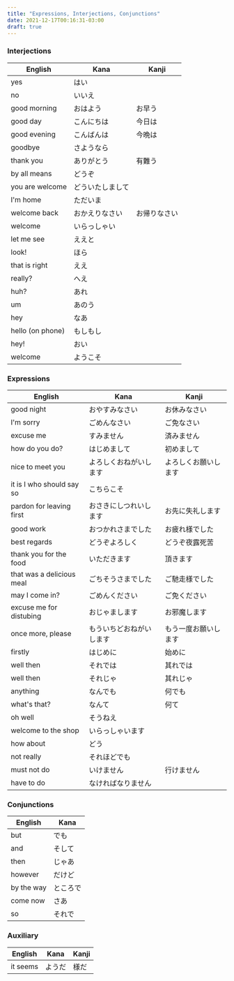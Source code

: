 ```yaml
---
title: "Expressions, Interjections, Conjunctions"
date: 2021-12-17T00:16:31-03:00
draft: true
---
```


### Interjections
| English          | Kana             | Kanji        |
|------------------|------------------|--------------|
| yes              | はい             |              |
| no               | いいえ           |              |
| good morning     | おはよう         | お早う       |
| good day         | こんにちは       | 今日は       |
| good evening     | こんばんは       | 今晩は       |
| goodbye          | さようなら       |              |
| thank you        | ありがとう       | 有難う       |
| by all means     | どうぞ           |              |
| you are welcome  | どういたしまして |              |
| I'm home         | ただいま         |              |
| welcome back     | おかえりなさい   | お帰りなさい |
| welcome          | いらっしゃい     |              |
| let me see       | ええと           |              |
| look!            | ほら             |              |
| that is right    | ええ             |              |
| really?          | へえ             |              |
| huh?             | あれ             |              |
| um               | あのう           |              |
| hey              | なあ             |              |
| hello (on phone) | もしもし         |              |
| hey!             | おい             |              |
| welcome          | ようこそ         |              |

### Expressions
| English                   | Kana                     | Kanji                |
|---------------------------|--------------------------|----------------------|
| good night                | おやすみなさい           | お休みなさい         |
| I'm sorry                 | ごめんなさい             | ご免なさい           |
| excuse me                 | すみません               | 済みません           |
| how do you do?            | はじめまして             | 初めまして           |
| nice to meet you          | よろしくおねがいします   | よろしくお願いします |
| it is I who should say so | こちらこそ               |                      |
| pardon for leaving first  | おさきにしつれいします   | お先に失礼します     |
| good work                 | おつかれさまでした       | お疲れ様でした       |
| best regards              | どうぞよろしく           | どうぞ夜露死苦       |
| thank you for the food    | いただきます             | 頂きます             |
| that was a delicious meal | ごちそうさまでした       | ご馳走様でした       |
| may I come in?            | ごめんください           | ご免ください         |
| excuse me for distubing   | おじゃまします           | お邪魔します         |
| once more, please         | もういちどおねがいします | もう一度お願いします |
| firstly                   | はじめに                 | 始めに               |
| well then                 | それでは                 | 其れでは             |
| well then                 | それじゃ                 | 其れじゃ             |
| anything                  | なんでも                 | 何でも               |
| what's that?              | なんて                   | 何て                 |
| oh well                   | そうねえ                 |                      |
| welcome to the shop       | いらっしゃいます         |                      |
| how about                 | どう                     |                      |
| not really                | それほどでも             |                      |
| must not do               | いけません               | 行けません           |
| have to do                | なければなりません       |                      |

### Conjunctions
| English    | Kana     |
|------------|----------|
| but        | でも     |
| and        | そして   |
| then       | じゃあ   |
| however    | だけど   |
| by the way | ところで |
| come now   | さあ     |
| so         | それで   |

### Auxiliary
| English  | Kana   | Kanji |
|----------|--------|-------|
| it seems | ようだ | 様だ  |
